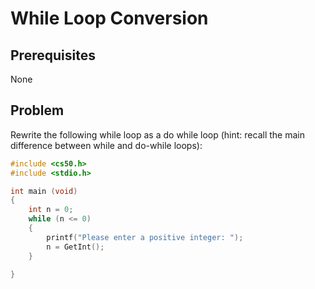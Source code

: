 # While Loop Conversion

## Prerequisites
None

## Problem
Rewrite the following while loop as a do while loop (hint: recall the main difference between while and do-while loops):
```c
#include <cs50.h>
#include <stdio.h>

int main (void)
{
	int n = 0;
	while (n <= 0)
	{
	    printf("Please enter a positive integer: ");
	    n = GetInt();
	}

}

```